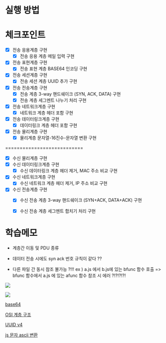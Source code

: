 # 실행 방법

# 체크포인트

- [x] 전송 응용계층 구현
    - [x] 전송 응용 계층 메일 입력 구현
- [x] 전송 표현계층 구현
    - [x] 전송 표현 계층 BASE64 인코딩 구현
- [x] 전송 세션계층 구현
    - [x] 전송 세션 계층 UUID 추가 구현
- [x] 전송 전송계층 구현
    - [x] 전송 계층 3-way 핸드쉐이크 (SYN, ACK, DATA) 구현
    - [x] 전송 계층 세그멘트 나누기 처리 구현    
- [x] 전송 네트워크계층 구현
    - [x] 네트워크 계층 헤더 포함 구현
- [x] 전송 데이터링크계층 구현
    - [x] 데이터링크 계층 헤더 포함 구현
- [x] 전송 물리계층 구현
    - [x] 물리계층 문자열-16진수-문자열 변환 구현

===========================

- [x] 수신 물리계층 구현
- [x] 수신 데이터링크계층 구현
    - [x] 수신 데이터링크 계층 헤더 제거, MAC 주소 비교 구현
- [x] 수신 네트워크계층 구현
    - [x] 수신 네트워크 계층 헤더 제거, IP 주소 비교 구현
- [x] 수신 전송계층 구현
    - [x] 수신 전송 계층 3-way 핸드쉐이크 (SYN+ACK, DATA+ACK) 구현
    - [x] 수신 전송 계층 세그멘트 합치기 처리 구현


# 학습메모

* 계층간 이동 및 PDU 종류 

* 데이터 전송 시에도 syn ack 번호 규칙이 같다 ??

* 다른 파일 간 동시 참조 불가능 ?!!!
ex ) a.js 에서 b.js에 있는 bfunc 함수 호출 => bfunc 함수에서 a.js 에 있는 afunc 함수 참조 시 에러 ?!?!?!?!

![](https://user-images.githubusercontent.com/45806836/98881108-a11ea300-24cc-11eb-9c62-12d58c635f96.png)

![](https://velog.velcdn.com/images%2Fkong2520%2Fpost%2Fa3be4a83-e74d-45c3-9c84-e030224db2be%2Fimage.png)

[base64](https://jsikim1.tistory.com/167)

[OSI 계층 구조](https://velog.io/@kong2520/OSI-%EA%B3%84%EC%B8%B5-%EA%B5%AC%EC%A1%B0)

[UUID v4](https://www.huskyhoochu.com/what-is-uuid/)

[js 문자 ascii 변환](https://www.delftstack.com/ko/howto/javascript/javascript-convert-character-code-to-ascii-code/)

